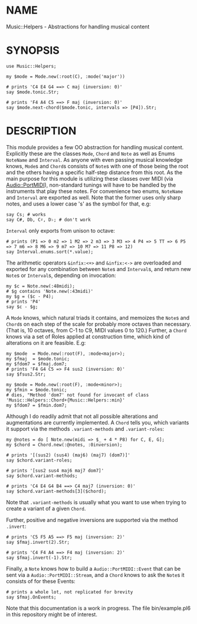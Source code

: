 NAME
====

Music::Helpers - Abstractions for handling musical content

SYNOPSIS
========

    use Music::Helpers;

    my $mode = Mode.new(:root(C), :mode('major'))

    # prints 'C4 E4 G4 ==> C maj (inversion: 0)'
    say $mode.tonic.Str;

    # prints 'F4 A4 C5 ==> F maj (inversion: 0)'
    say $mode.next-chord($mode.tonic, intervals => [P4]).Str;

DESCRIPTION
===========

This module provides a few OO abstraction for handling musical content. Explicitly these are the classes `Mode`, `Chord` and `Note` as well as Enums `NoteName` and `Interval`. As anyone with even passing musical knowledge knows, `Mode`s and `Chord`s consists of `Note`s with one of those being the root and the others having a specific half-step distance from this root. As the main purpose for this module is utilizing these classes over MIDI (via [Audio::PortMIDI](https://github.com/jonathanstowe/Audio-PortMIDI/)), non-standard tunings will have to be handled by the instruments that play these notes. For convenience two enums, `NoteName` and `Interval` are exported as well. Note that the former uses only sharp notes, and uses a lower case 's' as the symbol for that, e.g:

    say Cs; # works
    say C#, Db, C♯, D♭; # don't work

`Interval` only exports from unison to octave:

    # prints (P1 => 0 m2 => 1 M2 => 2 m3 => 3 M3 => 4 P4 => 5 TT => 6 P5 => 7 m6 => 8 M6 => 9 m7 => 10 M7 => 11 P8 => 12)
    say Interval.enums.sort(*.value);

The arithmetic operators `&infix:<+>` and `&infix:<->` are overloaded and exported for any combination between `Note`s and `Interval`s, and return new `Note`s or `Interval`s, depending on invocation:

    my $c = Note.new(:48midi);
    # $g contains 'Note.new(:43midi)'
    my $g = ($c - P4);
    # prints 'P4'
    say $c - $g;

A `Mode` knows, which natural triads it contains, and memoizes the `Note`s and `Chord`s on each step of the scale for probably more octaves than necessary. (That is, 10 octaves, from C-1 to C9, MIDI values 0 to 120.) Further, a `Chord` knows via a set of Roles applied at construction time, which kind of alterations on it are feasible. E.g:

    my $mode  = Mode.new(:root(F), :mode<major>);
    my $fmaj  = $mode.tonic;
    my $fdom7 = $fmaj.dom7;
    # prints 'F4 G4 C5 => F4 sus2 (inversion: 0)'
    say $fsus2.Str;

    my $mode = Mode.new(:root(F), :mode<minor>);
    my $fmin = $mode.tonic;
    # dies, "Method 'dom7' not found for invocant of class 'Music::Helpers::Chord+{Music::Helpers::min}'
    my $fdom7 = $fmin.dom7;

Although I do readily admit that not all possible alterations and augmentations are currently implemented. A `Chord` tells you, which variants it support via the methods `.variant-methods` and `.variant-roles`:

    my @notes = do [ Note.new(midi => $_ + 4 * P8) for C, E, G];
    my $chord = Chord.new(:@notes, :0inversion);

    # prints '[(sus2) (sus4) (maj6) (maj7) (dom7)]'
    say $chord.variant-roles;

    # prints '[sus2 sus4 maj6 maj7 dom7]'
    say $chord.variant-methods;

    # prints 'C4 E4 G4 B4 ==> C4 maj7 (inversion: 0)'
    say $chord.variant-methods[3]($chord);

Note that `.variant-methods` is usually what you want to use when trying to create a variant of a given `Chord`.

Further, positive and negative inversions are supported via the method `.invert`:

    # prints 'C5 F5 A5 ==> F5 maj (inversion: 2)'
    say $fmaj.invert(2).Str;

    # prints 'C4 F4 A4 ==> F4 maj (inversion: 2)'
    say $fmaj.invert(-1).Str;

Finally, a `Note` knows how to build a `Audio::PortMIDI::Event` that can be sent via a `Audio::PortMIDI::Stream`, and a `Chord` knows to ask the `Note`s it consists of for these Events:

    # prints a whole lot, not replicated for brevity
    say $fmaj.OnEvents;

Note that this documentation is a work in progress. The file bin/example.pl6 in this repository might be of interest.
